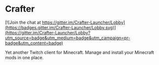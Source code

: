 # Crafter

[![Join the chat at https://gitter.im/Crafter-Launcher/Lobby](https://badges.gitter.im/Crafter-Launcher/Lobby.svg)](https://gitter.im/Crafter-Launcher/Lobby?utm_source=badge&utm_medium=badge&utm_campaign=pr-badge&utm_content=badge)

Yet another Twitch client for Minecraft. Manage and install your Minecraft mods in one place.
